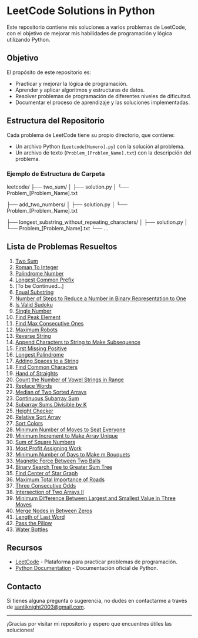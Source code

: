 # LeetCode Solutions in Python

Este repositorio contiene mis soluciones a varios problemas de LeetCode, con el objetivo de mejorar mis habilidades de programación y lógica utilizando Python.

## Objetivo

El propósito de este repositorio es:
- Practicar y mejorar la lógica de programación.
- Aprender y aplicar algoritmos y estructuras de datos.
- Resolver problemas de programación de diferentes niveles de dificultad.
- Documentar el proceso de aprendizaje y las soluciones implementadas.

## Estructura del Repositorio

Cada problema de LeetCode tiene su propio directorio, que contiene:
- Un archivo Python (`Leetcode[Numero].py`) con la solución al problema.
- Un archivo de texto (`Problem_[Problem_Name].txt`) con la descripción del problema.

### Ejemplo de Estructura de Carpeta

leetcode/
├── two_sum/
│ ├── solution.py
│ └── Problem_[Problem_Name].txt

├── add_two_numbers/
│ ├── solution.py
│ └── Problem_[Problem_Name].txt

├── longest_substring_without_repeating_characters/
│ ├── solution.py
│ └── Problem_[Problem_Name].txt
└── ...

## Lista de Problemas Resueltos

1. [Two Sum](https://leetcode.com/problems/two-sum)
2. [Roman To Integer](https://leetcode.com/problems/roman-to-integer)
3. [Palindrome Number](https://leetcode.com/problems/palindrome-number)
4. [Longest Common Prefix](https://leetcode.com/problems/longest-common-prefix)
5. [To be Continued...]
6. [Equal Substring](https://leetcode.com/problems/get-equal-substrings-within-budget)
7. [Number of Steps to Reduce a Number in Binary Representation to One](https://leetcode.com/problems/number-of-steps-to-reduce-a-number-in-binary-representation-to-one)
8. [Is Valid Sudoku](https://leetcode.com/problems/valid-sudoku)
9. [Single Number](https://leetcode.com/problems/single-number-iii)
10. [Find Peak Element](https://leetcode.com/problems/find-peak-element)
11. [Find Max Consecutive Ones](leetcode.com/problems/max-consecutive-ones)
12. [Maximum Robots](https://leetcode.com/problems/maximum-number-of-robots-within-budget)
13. [Reverse String](https://leetcode.com/problems/reverse-string)
14. [Append Characters to String to Make Subsequence](https://leetcode.com/problems/append-characters-to-string-to-make-subsequence)
15. [First Missing Positive](https://leetcode.com/problems/first-missing-positive)
16. [Longest Palindrome](https://leetcode.com/problems/longest-palindrome)
17. [Adding Spaces to a String](https://leetcode.com/problems/adding-spaces-to-a-string)
18. [Find Common Characters](https://leetcode.com/problems/find-common-characters)
19. [Hand of Straights](https://leetcode.com/problems/hand-of-straights)
20. [Count the Number of Vowel Strings in Range](https://leetcode.com/problems/count-the-number-of-vowel-strings-in-range)
21. [Replace Words](https://leetcode.com/problems/replace-words)
22. [Median of Two Sorted Arrays](https://leetcode.com/problems/median-of-two-sorted-arrays)
23. [Continuous Subarray Sum](https://leetcode.com/problems/continuous-subarray-sum)
24. [Subarray Sums Divisible by K](https://leetcode.com/problems/subarray-sums-divisible-by-k)
25. [Height Checker](https://leetcode.com/problems/height-checker)
26. [Relative Sort Array](https://leetcode.com/problems/relative-sort-array)
27. [Sort Colors](https://leetcode.com/problems/sort-colors)
28. [Minimum Number of Moves to Seat Everyone](https://leetcode.com/problems/minimum-number-of-moves-to-seat-everyone)
29. [Minimum Increment to Make Array Unique](https://leetcode.com/problems/minimum-increment-to-make-array-unique)
30. [Sum of Square Numbers](https://leetcode.com/problems/sum-of-square-numbers)
31. [Most Profit Assigning Work](https://leetcode.com/problems/most-profit-assigning-work)
32. [Minimum Number of Days to Make m Bouquets](https://leetcode.com/problems/minimum-number-of-days-to-make-m-bouquets)
33. [Magnetic Force Between Two Balls](https://leetcode.com/problems/magnetic-force-between-two-balls)
34. [Binary Search Tree to Greater Sum Tree](https://leetcode.com/problems/binary-search-tree-to-greater-sum-tree/description/)
35. [Find Center of Star Graph](https://leetcode.com/problems/find-center-of-star-graph/description/)
36. [Maximum Total Importance of Roads](https://leetcode.com/problems/maximum-total-importance-of-roads/description/)
37. [Three Consecutive Odds](https://leetcode.com/problems/three-consecutive-odds/description/)
38. [Intersection of Two Arrays II](https://leetcode.com/problems/intersection-of-two-arrays-ii/description/)
39. [Minimum Difference Between Largest and Smallest Value in Three Moves](https://leetcode.com/problems/minimum-difference-between-largest-and-smallest-value-in-three-moves/description/)
40. [Merge Nodes in Between Zeros](https://leetcode.com/problems/merge-nodes-in-between-zeros/description/)
41. [Length of Last Word](https://leetcode.com/problems/length-of-last-word/description/)
42. [Pass the Pillow](https://leetcode.com/problems/pass-the-pillow/description/)
43. [Water Bottles](https://leetcode.com/problems/water-bottles/description/)

## Recursos

- [LeetCode](https://leetcode.com/) - Plataforma para practicar problemas de programación.
- [Python Documentation](https://docs.python.org/3/) - Documentación oficial de Python.

## Contacto

Si tienes alguna pregunta o sugerencia, no dudes en contactarme a través de [santiknight2003@gmail.com](mailto:santiknight2003@gmail.com).

---

¡Gracias por visitar mi repositorio y espero que encuentres útiles las soluciones!
